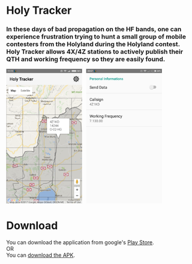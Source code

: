 # Holy Tracker

<h3>
In these days of bad propagation on the HF bands, one can experience frustration trying to hunt a small group of mobile contesters from the Holyland during the Holyland contest.<br/>
Holy Tracker allows 4X/4Z stations to actively publish their QTH and working frequency so they are easily found.<br/>
</h3>

<img src='https://raw.githubusercontent.com/4Z1KD/HolyTracker/master/main.png' width="40%">&nbsp;&nbsp;&nbsp;<img src='https://raw.githubusercontent.com/4Z1KD/HolyTracker/master/settings.png' width="40%">
<p>
  <h1>Download</h1>
  You can download the application from google's <a href="https://play.google.com/store/apps/details?id=org.gts.holytracker" target="_blank">Play Store</a>.<br/>
  OR<br/>
  You can <a href='https://raw.githubusercontent.com/4Z1KD/HolyTracker/master/HolyTracker.apk' target='_blank'>download the APK</a>.
